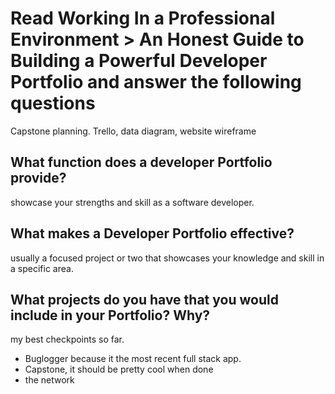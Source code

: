 # Read Working In a Professional Environment > An Honest Guide to Building a Powerful Developer Portfolio and answer the following questions

Capstone planning. Trello, data diagram, website wireframe

## What function does a developer Portfolio provide?

showcase your strengths and skill as a software developer.

## What makes a Developer Portfolio effective?

usually a focused project or two that showcases your knowledge and skill in a specific area.

## What projects do you have that you would include in your Portfolio? Why?

my best checkpoints so far. 
- Buglogger because it the most recent full stack app. 
- Capstone, it should be pretty cool when done
- the network
